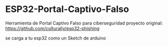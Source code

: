 # ESP32-Portal-Captivo-Falso
Herramienta de Portal Captivo Falso para ciberseguridad
proyecto original: https://github.com/culturally/esp32-phishing

se carga a tu esp32 como un Sketch de arduino
